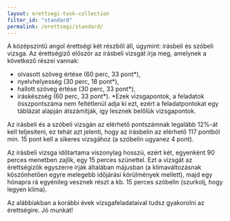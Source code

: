 ```yaml
---
layout: erettsegi-task-collection
filter_id: "standard"
permalink: /erettsegi/standard/
---
```

A középszintű angol érettségi két részből áll, úgymint: írásbeli és szóbeli vizsga.
Az érettségiző először az írásbeli vizsgát írja meg, amelynek a következő részei vannak:
- olvasott szöveg értése (60 perc, 33 pont*),
- nyelvhelyesség (30 perc, 18 pont*),
- hallott szöveg értése (30 perc, 33 pont*),
- íráskészség (60 perc, 33 pont*).
*Ezek vizsgapontok, a feladatok összpontszáma nem feltétlenül adja ki ezt, ezért a feladatpontokat egy táblázat alapján átszámítják, így lesznek belőlük vizsgapontok.

Az írásbeli és a szóbeli vizsgán az elérhető pontszámnak legalább 12%-át kell teljesíteni, ez tehát azt jelenti, hogy az írásbelin az elérhető 117 pontból min. 15 pont kell a sikeres vizsgához (a szóbelin ugyanez 4 pont).

Az írásbeli vizsga időtartama viszonylag hosszú, ezért két, egyenként 90 perces menetben zajlik, egy 15 perces szünettel. Ezt a vizsgát az érettségizők egyszerre írják általában májusban (a klímaváltozásnak köszönhetően egyre melegebb időjárási körülmények mellett), majd egy hónapra rá egyénileg vesznek részt a kb. 15 perces szóbelin (szurkolj, hogy legyen klíma).

Az alábbiakban a korábbi évek vizsgafeladataival tudsz gyakorolni az érettségire. Jó munkát!
